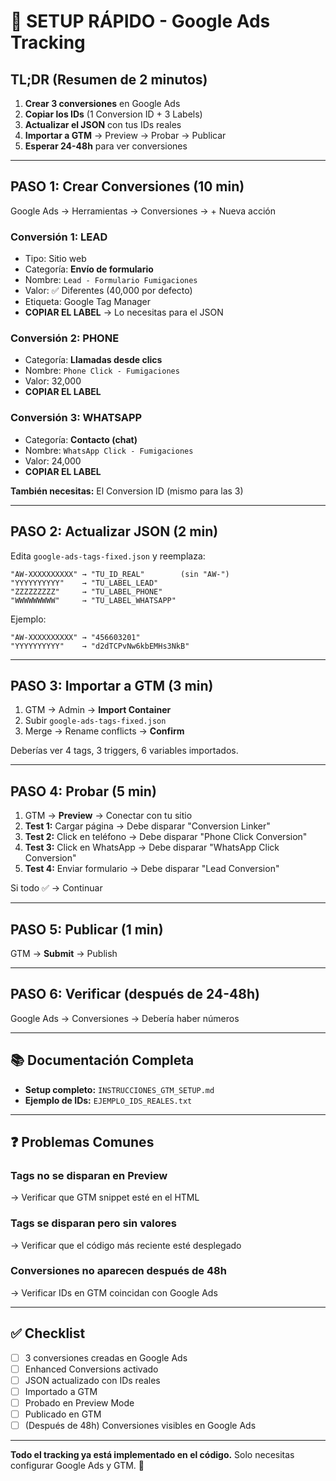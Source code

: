 # 🚀 SETUP RÁPIDO - Google Ads Tracking

## TL;DR (Resumen de 2 minutos)

1. **Crear 3 conversiones** en Google Ads
2. **Copiar los IDs** (1 Conversion ID + 3 Labels)
3. **Actualizar el JSON** con tus IDs reales
4. **Importar a GTM** → Preview → Probar → Publicar
5. **Esperar 24-48h** para ver conversiones

---

## PASO 1: Crear Conversiones (10 min)

Google Ads → Herramientas → Conversiones → + Nueva acción

### Conversión 1: LEAD
- Tipo: Sitio web
- Categoría: **Envío de formulario**
- Nombre: `Lead - Formulario Fumigaciones`
- Valor: ✅ Diferentes (40,000 por defecto)
- Etiqueta: Google Tag Manager
- **COPIAR EL LABEL** → Lo necesitas para el JSON

### Conversión 2: PHONE
- Categoría: **Llamadas desde clics**
- Nombre: `Phone Click - Fumigaciones`
- Valor: 32,000
- **COPIAR EL LABEL**

### Conversión 3: WHATSAPP
- Categoría: **Contacto (chat)**
- Nombre: `WhatsApp Click - Fumigaciones`
- Valor: 24,000
- **COPIAR EL LABEL**

**También necesitas:** El Conversion ID (mismo para las 3)

---

## PASO 2: Actualizar JSON (2 min)

Edita `google-ads-tags-fixed.json` y reemplaza:

```
"AW-XXXXXXXXXX" → "TU_ID_REAL"        (sin "AW-")
"YYYYYYYYYY"    → "TU_LABEL_LEAD"
"ZZZZZZZZZ"     → "TU_LABEL_PHONE"
"WWWWWWWWW"     → "TU_LABEL_WHATSAPP"
```

Ejemplo:
```
"AW-XXXXXXXXXX" → "456603201"
"YYYYYYYYYY"    → "d2dTCPvNw6kbEMHs3NkB"
```

---

## PASO 3: Importar a GTM (3 min)

1. GTM → Admin → **Import Container**
2. Subir `google-ads-tags-fixed.json`
3. Merge → Rename conflicts → **Confirm**

Deberías ver 4 tags, 3 triggers, 6 variables importados.

---

## PASO 4: Probar (5 min)

1. GTM → **Preview** → Conectar con tu sitio
2. **Test 1:** Cargar página → Debe disparar "Conversion Linker"
3. **Test 2:** Click en teléfono → Debe disparar "Phone Click Conversion"
4. **Test 3:** Click en WhatsApp → Debe disparar "WhatsApp Click Conversion"
5. **Test 4:** Enviar formulario → Debe disparar "Lead Conversion"

Si todo ✅ → Continuar

---

## PASO 5: Publicar (1 min)

GTM → **Submit** → Publish

---

## PASO 6: Verificar (después de 24-48h)

Google Ads → Conversiones → Debería haber números

---

## 📚 Documentación Completa

- **Setup completo:** `INSTRUCCIONES_GTM_SETUP.md`
- **Ejemplo de IDs:** `EJEMPLO_IDS_REALES.txt`

---

## ❓ Problemas Comunes

### Tags no se disparan en Preview
→ Verificar que GTM snippet esté en el HTML

### Tags se disparan pero sin valores
→ Verificar que el código más reciente esté desplegado

### Conversiones no aparecen después de 48h
→ Verificar IDs en GTM coincidan con Google Ads

---

## ✅ Checklist

- [ ] 3 conversiones creadas en Google Ads
- [ ] Enhanced Conversions activado
- [ ] JSON actualizado con IDs reales
- [ ] Importado a GTM
- [ ] Probado en Preview Mode
- [ ] Publicado en GTM
- [ ] (Después de 48h) Conversiones visibles en Google Ads

---

**Todo el tracking ya está implementado en el código.** Solo necesitas configurar Google Ads y GTM. 🎯

